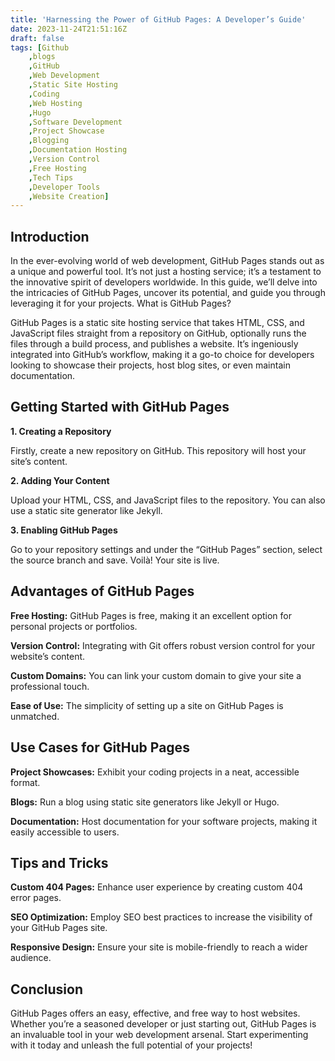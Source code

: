 ```yaml
---
title: 'Harnessing the Power of GitHub Pages: A Developer’s Guide'
date: 2023-11-24T21:51:16Z
draft: false  
tags: [Github
    ,blogs
    ,GitHub
    ,Web Development
    ,Static Site Hosting
    ,Coding
    ,Web Hosting
    ,Hugo
    ,Software Development
    ,Project Showcase
    ,Blogging
    ,Documentation Hosting
    ,Version Control
    ,Free Hosting
    ,Tech Tips
    ,Developer Tools
    ,Website Creation]
---
```


## Introduction

In the ever-evolving world of web development, GitHub Pages stands out as a unique and powerful tool. It’s not just a hosting service; it’s a testament to the innovative spirit of developers worldwide. In this guide, we’ll delve into the intricacies of GitHub Pages, uncover its potential, and guide you through leveraging it for your projects. What is GitHub Pages?

GitHub Pages is a static site hosting service that takes HTML, CSS, and JavaScript files straight from a repository on GitHub, optionally runs the files through a build process, and publishes a website. It’s ingeniously integrated into GitHub’s workflow, making it a go-to choice for developers looking to showcase their projects, host blog sites, or even maintain documentation.

## Getting Started with GitHub Pages

**1. Creating a Repository**

Firstly, create a new repository on GitHub. This repository will host your site’s content.

**2. Adding Your Content**

Upload your HTML, CSS, and JavaScript files to the repository. You can also use a static site generator like Jekyll.

**3. Enabling GitHub Pages**

Go to your repository settings and under the “GitHub Pages” section, select the source branch and save. Voilà! Your site is live.

##  Advantages of GitHub Pages

**Free Hosting:** GitHub Pages is free, making it an excellent option for personal projects or portfolios.

**Version Control:** Integrating with Git offers robust version control for your website’s content.

**Custom Domains:** You can link your custom domain to give your site a professional touch.

**Ease of Use:** The simplicity of setting up a site on GitHub Pages is unmatched.

## Use Cases for GitHub Pages

**Project Showcases:** Exhibit your coding projects in a neat, accessible format.

**Blogs:** Run a blog using static site generators like Jekyll or Hugo.

**Documentation:** Host documentation for your software projects, making it easily accessible to users.

## Tips and Tricks

**Custom 404 Pages:** Enhance user experience by creating custom 404 error pages.

**SEO Optimization:** Employ SEO best practices to increase the visibility of your GitHub Pages site.

**Responsive Design:** Ensure your site is mobile-friendly to reach a wider audience.

## Conclusion

GitHub Pages offers an easy, effective, and free way to host websites. Whether you’re a seasoned developer or just starting out, GitHub Pages is an invaluable tool in your web development arsenal. Start experimenting with it today and unleash the full potential of your projects!

